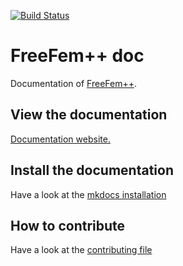 [![Build Status](https://travis-ci.com/FreeFem/FreeFem-doc.svg?branch=master)](https://travis-ci.com/FreeFem/FreeFem-doc)

# FreeFem++ doc

Documentation of [FreeFem++](https://freefem.org/).

## View the documentation
<a href="https://doc.freefem.org" target="_blank">Documentation website.</a>

## Install the documentation
Have a look at the [mkdocs installation](MkDocs.md)

## How to contribute
Have a look at the [contributing file](CONTRIBUTING.md)
